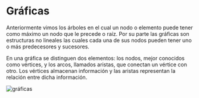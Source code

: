 # Gráficas



Anteriormente vimos los árboles en el cual un nodo o elemento puede tener como máximo un nodo que le precede o raíz. Por su parte las gráficas son estructuras no lineales las cuales cada una de sus nodos pueden tener uno o más predecesores y sucesores.

En una gráfica se distinguen dos elementos: los nodos, mejor conocidos como vértices, y los arcos, llamados aristas, que conectan un vértice con otro. Los vértices almacenan información y las aristas representan la relación entre dicha información.



![gráficas](../assets/gráficas.png)